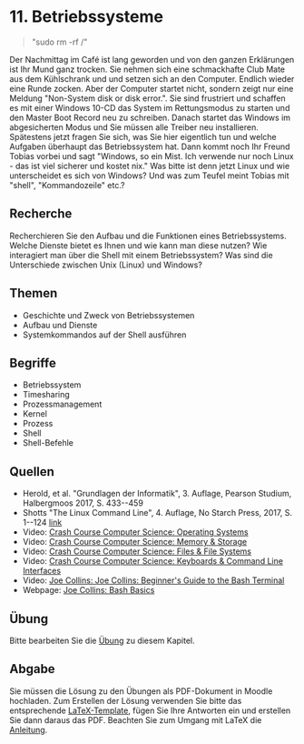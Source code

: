 # 11. Betriebssysteme

> "sudo rm -rf /"

Der Nachmittag im Café ist lang geworden und von den ganzen Erklärungen ist Ihr Mund ganz trocken. Sie nehmen sich eine schmackhafte Club Mate aus dem Kühlschrank und und setzen sich an den Computer. Endlich wieder eine Runde zocken. Aber der Computer startet nicht, sondern zeigt nur eine Meldung "Non-System disk or disk error.". Sie sind frustriert und schaffen es mit einer Windows 10-CD das System im Rettungsmodus zu starten und den Master Boot Record neu zu schreiben. Danach startet das Windows im abgesicherten Modus und Sie müssen alle Treiber neu installieren. Spätestens jetzt fragen Sie sich, was Sie hier eigentlich tun und welche Aufgaben überhaupt das Betriebssystem hat. Dann kommt noch Ihr Freund Tobias vorbei und sagt "Windows, so ein Mist. Ich verwende nur noch Linux - das ist viel sicherer und kostet nix." Was bitte ist denn jetzt Linux und wie unterscheidet es sich von Windows? Und was zum Teufel meint Tobias mit "shell", "Kommandozeile" etc.?

## Recherche

Recherchieren Sie den Aufbau und die Funktionen eines Betriebssystems. Welche Dienste bietet es Ihnen und wie kann man diese nutzen? Wie interagiert man über die Shell mit einem Betriebssystem? Was sind die Unterschiede zwischen Unix (Linux) und Windows?

## Themen

  - Geschichte und Zweck von Betriebssystemen
  - Aufbau und Dienste
  - Systemkommandos auf der Shell ausführen
## Begriffe

  - Betriebssystem
  - Timesharing
  - Prozessmanagement
  - Kernel
  - Prozess
  - Shell
  - Shell-Befehle
## Quellen

  * Herold, et al. "Grundlagen der Informatik", 3. Auflage, Pearson Studium, Halbergmoos 2017, S. 433--459
  * Shotts "The Linux Command Line", 4. Auflage, No Starch Press, 2017, S. 1--124 [link](https://sourceforge.net/projects/linuxcommand/files/TLCL/17.10/TLCL-17.10.pdf/download)
  * Video: [Crash Course Computer Science: Operating Systems](https://youtu.be/26QPDBe-NB8)
  * Video: [Crash Course Computer Science: Memory & Storage](https://youtu.be/TQCr9RV7twk)
  * Video: [Crash Course Computer Science: Files & File Systems](https://youtu.be/KN8YgJnShPM)
  * Video: [Crash Course Computer Science: Keyboards & Command Line Interfaces](https://youtu.be/4RPtJ9UyHS0)
  * Video: [Joe Collins: Joe Collins: Beginner's Guide to the Bash Terminal](https://youtu.be/oxuRxtrO2Ag)
  * Webpage: [Joe Collins: Bash Basics](https://www.youtube.com/playlist?list=PLTXMX1FE5Hj5ZJDt_WMbioFpdWO5SGy8r)

## Übung

Bitte bearbeiten Sie die [Übung](exercise.md) zu diesem Kapitel.

## Abgabe

Sie müssen die Lösung zu den Übungen als PDF-Dokument in Moodle hochladen. Zum Erstellen der Lösung verwenden Sie bitte das entsprechende [LaTeX-Template](../loesung_template.tex), fügen Sie Ihre Antworten ein und erstellen Sie dann daraus das PDF. Beachten Sie zum Umgang mit LaTeX die [Anleitung](../readme_latex.md).
